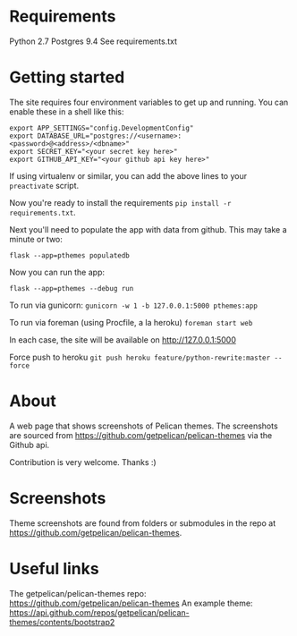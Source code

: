 # Requirements
Python 2.7
Postgres 9.4
See requirements.txt


# Getting started

The site requires four environment variables to get up and running.  You can
enable these in a shell like this:

```
export APP_SETTINGS="config.DevelopmentConfig"
export DATABASE_URL="postgres://<username>:<password>@<address>/<dbname>"
export SECRET_KEY="<your secret key here>"
export GITHUB_API_KEY="<your github api key here>"
```

If using virtualenv or similar, you can add the above lines to your `preactivate` script.

Now you're ready to install the requirements `pip install -r requirements.txt`.

Next you'll need to populate the app with data from github.  This may take a minute or two:

`flask --app=pthemes populatedb`

Now you can run the app:

`flask --app=pthemes --debug run`

To run via gunicorn:
`gunicorn -w 1 -b 127.0.0.1:5000 pthemes:app`

To run via foreman (using Procfile, a la heroku)
`foreman start web`

In each case, the site will be available on http://127.0.0.1:5000

Force push to heroku
`git push heroku feature/python-rewrite:master --force`

# About
A web page that shows screenshots of Pelican themes.  The screenshots are sourced from <https://github.com/getpelican/pelican-themes> via the Github api.

Contribution is very welcome.  Thanks :)


# Screenshots
Theme screenshots are found from folders or submodules in the repo at <https://github.com/getpelican/pelican-themes>.


# Useful links
The getpelican/pelican-themes repo: <https://github.com/getpelican/pelican-themes>
An example theme: <https://api.github.com/repos/getpelican/pelican-themes/contents/bootstrap2>
